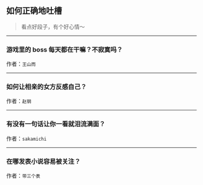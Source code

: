 ## 如何正确地吐槽

> 看点好段子，有个好心情～


 
---

### 游戏里的 boss 每天都在干嘛？不寂寞吗？

> 


作者：`王山而`

---

### 如何让相亲的女方反感自己？

> 


作者：`赵钢`

---

### 有没有一句话让你一看就泪流满面？

> 


作者：`sakamichi`

---

### 在哪发表小说容易被关注？

> 


作者：`带三个表`